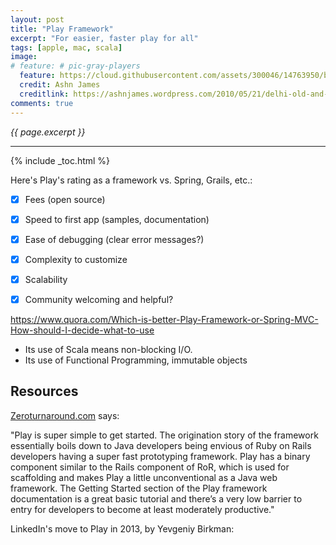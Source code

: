 ```yaml
---
layout: post
title: "Play Framework"
excerpt: "For easier, faster play for all"
tags: [apple, mac, scala]
image:
# feature: # pic-gray-players
  feature: https://cloud.githubusercontent.com/assets/300046/14763950/bd44455a-0963-11e6-85e7-11b2d8e5740b.jpg
  credit: Ashn James
  creditlink: https://ashnjames.wordpress.com/2010/05/21/delhi-old-and-new/
comments: true
---
```

<i>{{ page.excerpt }}</i>
<hr />
{% include _toc.html %}

Here's Play's rating as a framework vs. Spring, Grails, etc.:

- [X] Fees (open source)
- [X] Speed to first app (samples, documentation)
- [X] Ease of debugging (clear error messages?)
- [X] Complexity to customize
- [X] Scalability
- [X] Community welcoming and helpful?


https://www.quora.com/Which-is-better-Play-Framework-or-Spring-MVC-How-should-I-decide-what-to-use

* Its use of Scala means non-blocking I/O.
* Its use of Functional Programming, immutable objects

## Resources

<a target="_blank" href="http://zeroturnaround.com/rebellabs/the-curious-coders-java-web-frameworks-comparison-spring-mvc-grails-vaadin-gwt-wicket-play-struts-and-jsf/2/#!/">
Zeroturnaround.com</a> says:

"Play is super simple to get started. The origination story of the framework essentially boils down to Java developers being envious of Ruby on Rails developers having a super fast prototyping framework. Play has a binary component similar to the Rails component of RoR, which is used for scaffolding and makes Play a little unconventional as a Java web framework. The Getting Started section of the Play framework documentation is a great basic tutorial and there’s a very low barrier to entry for developers to become at least moderately productive."


LinkedIn's move to Play in 2013, by Yevgeniy Birkman:

   <amp-youtube data-videoid="8z3h4Uv9YbE" layout="responsive" width="480" height="270"></amp-youtube>


